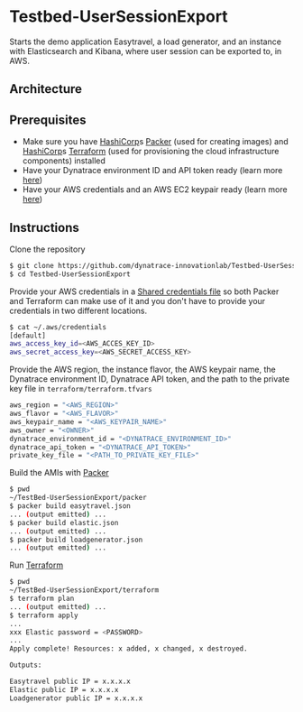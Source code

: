 # Testbed-UserSessionExport
Starts the demo application Easytravel, a load generator, and an instance with Elasticsearch and Kibana, where user session can be exported to, in AWS.

## Architecture
<add image here>

## Prerequisites
* Make sure you have [HashiCorp](http://www.hashicorp.com)s [Packer](http://www.packer.io) (used for creating images) and [HashiCorp](http://www.hashicorp.com)s [Terraform](http://www.terraform.io) (used for provisioning the cloud infrastructure components) installed
* Have your Dynatrace environment ID and API token ready (learn more [here](https://www.dynatrace.com/support/help/get-started/introduction/why-do-i-need-an-access-token-and-an-environment-id/?_ga=2.98498396.219005478.1522220422-2076053113.1510299770))
* Have your AWS credentials and an AWS EC2 keypair ready (learn more [here](https://docs.aws.amazon.com/general/latest/gr/aws-sec-cred-types.html#access-keys-and-secret-access-keys))

## Instructions
Clone the repository
```sh
$ git clone https://github.com/dynatrace-innovationlab/Testbed-UserSessionExport
$ cd Testbed-UserSessionExport
```

Provide your AWS credentials in a [Shared credentials file](https://www.terraform.io/docs/providers/aws/index.html#shared-credentials-file) so both Packer and Terraform can make use of it and you don't have to provide your credentials in two different locations.
```sh
$ cat ~/.aws/credentials
[default]
aws_access_key_id=<AWS_ACCES_KEY_ID>
aws_secret_access_key=<AWS_SECRET_ACCESS_KEY>
```

Provide the AWS region, the instance flavor, the AWS keypair name, the Dynatrace environment ID, Dynatrace API token, and the path to the private key file in `terraform/terraform.tfvars`
```sh
aws_region = "<AWS_REGION>"
aws_flavor = "<AWS_FLAVOR>"
aws_keypair_name = "<AWS_KEYPAIR_NAME>"
aws_owner = "<OWNER>"
dynatrace_environment_id = "<DYNATRACE_ENVIRONMENT_ID>"
dynatrace_api_token = "<DYNATRACE_API_TOKEN>"
private_key_file = "<PATH_TO_PRIVATE_KEY_FILE>"
```

Build the AMIs with [Packer](http://www.packer.io)
```sh
$ pwd
~/TestBed-UserSessionExport/packer
$ packer build easytravel.json
... (output emitted) ...
$ packer build elastic.json
... (output emitted) ...
$ packer build loadgenerator.json
... (output emitted) ...
```

Run [Terraform](http://www.terraform.io)
```sh
$ pwd
~/TestBed-UserSessionExport/terraform
$ terraform plan
... (output emitted) ...
$ terraform apply
...
xxx Elastic password = <PASSWORD>
...
Apply complete! Resources: x added, x changed, x destroyed.

Outputs:

Easytravel public IP = x.x.x.x
Elastic public IP = x.x.x.x
Loadgenerator public IP = x.x.x.x
```
